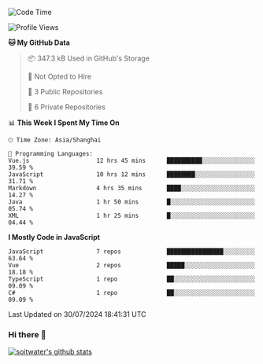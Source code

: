 <!--START_SECTION:waka-->
![Code Time](http://img.shields.io/badge/Code%20Time-3%2C799%20hrs%2012%20mins-blue)

![Profile Views](http://img.shields.io/badge/Profile%20Views-0-blue)

**🐱 My GitHub Data** 

> 📦 347.3 kB Used in GitHub's Storage 
 > 
> 🚫 Not Opted to Hire
 > 
> 📜 3 Public Repositories 
 > 
> 🔑 6 Private Repositories 
 > 
📊 **This Week I Spent My Time On** 

```text
🕑︎ Time Zone: Asia/Shanghai

💬 Programming Languages: 
Vue.js                   12 hrs 45 mins      ██████████░░░░░░░░░░░░░░░   39.59 % 
JavaScript               10 hrs 12 mins      ████████░░░░░░░░░░░░░░░░░   31.71 % 
Markdown                 4 hrs 35 mins       ████░░░░░░░░░░░░░░░░░░░░░   14.27 % 
Java                     1 hr 50 mins        █░░░░░░░░░░░░░░░░░░░░░░░░   05.74 % 
XML                      1 hr 25 mins        █░░░░░░░░░░░░░░░░░░░░░░░░   04.44 % 
```

**I Mostly Code in JavaScript** 

```text
JavaScript               7 repos             ████████████████░░░░░░░░░   63.64 % 
Vue                      2 repos             █████░░░░░░░░░░░░░░░░░░░░   18.18 % 
TypeScript               1 repo              ██░░░░░░░░░░░░░░░░░░░░░░░   09.09 % 
C#                       1 repo              ██░░░░░░░░░░░░░░░░░░░░░░░   09.09 % 
```




 Last Updated on 30/07/2024 18:41:31 UTC
<!--END_SECTION:waka-->

### Hi there 👋
[![soitwater's github stats](https://github-readme-stats.vercel.app/api?username=soitwater)](https://github.com/soitwater/github-readme-stats)
